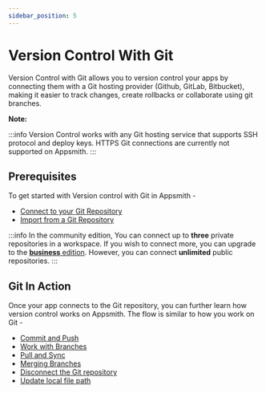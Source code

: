 ```yaml
---
sidebar_position: 5
---
```

# Version Control With Git

Version Control with Git allows you to version control your apps by connecting them with a Git hosting provider (Github, GitLab, Bitbucket), making it easier to track changes, create rollbacks or collaborate using git branches.

**Note:**

:::info
Version Control works with any Git hosting service that supports SSH protocol and deploy keys. HTTPS Git connections are currently not supported on Appsmith.
:::




<VideoEmbed host="youtube" videoId="emdZaG-tzgw" title="Version Control with Git " caption="Version Control with Git "/>


## Prerequisites

To get started with Version control with Git in Appsmith -

* [Connect to your Git Repository](connecting-to-git-repository.md)
* [Import from a Git Repository](connecting-to-git-repository.md#importing-from-a-repository)

:::info
In the community edition, You can connect up to **three** private repositories in a workspace. If you wish to connect more, you can upgrade to the [**business** edition](https://www.appsmith.com/pricing). However, you can connect **unlimited** public repositories.
:::

## Git In Action

Once your app connects to the Git repository, you can further learn how version control works on Appsmith.
The flow is similar to how you work on Git -

* [Commit and Push](commit-and-push.md)
* [Work with Branches](working-with-branches.md)
* [Pull and Sync](pull-and-sync.md)
* [Merging Branches](merging-branches.md)
* [Disconnect the Git repository](disconnect-the-git-repository.md)
* [Update local file path](updating-local-file-path.md)
